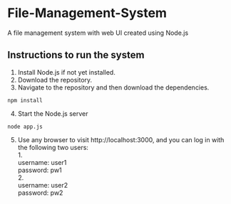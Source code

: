 # File-Management-System
A file management system with web UI created using Node.js

## Instructions to run the system

1. Install Node.js if not yet installed.
2. Download the repository.
3. Navigate to the repository and then download the dependencies.
```
npm install
```
4. Start the Node.js server
```
node app.js
```
5. Use any browser to visit http://localhost:3000, and you can log in with the following two users:  
   1.  
   username: user1  
   password: pw1  
   2.  
   username: user2  
   password: pw2  
